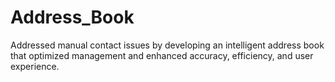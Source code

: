 # Address_Book
Addressed manual contact issues by developing an intelligent address book that optimized management and enhanced accuracy, efficiency, and user experience.

